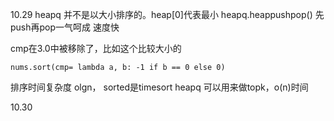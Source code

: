 10.29
heapq 并不是以大小排序的。heap[0]代表最小
heapq.heappushpop() 先push再pop一气呵成 速度快

cmp在3.0中被移除了，比如这个比较大小的 

```
nums.sort(cmp= lambda a, b: -1 if b == 0 else 0)
```

排序时间复杂度 olgn， sorted是timesort
heapq 可以用来做topk，o(n)时间


10.30

